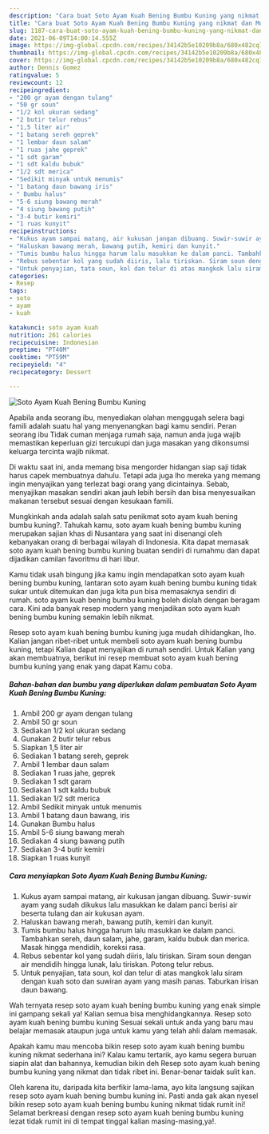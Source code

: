 ```yaml
---
description: "Cara buat Soto Ayam Kuah Bening Bumbu Kuning yang nikmat dan Mudah Dibuat"
title: "Cara buat Soto Ayam Kuah Bening Bumbu Kuning yang nikmat dan Mudah Dibuat"
slug: 1187-cara-buat-soto-ayam-kuah-bening-bumbu-kuning-yang-nikmat-dan-mudah-dibuat
date: 2021-06-09T14:00:14.555Z
image: https://img-global.cpcdn.com/recipes/34142b5e10209b8a/680x482cq70/soto-ayam-kuah-bening-bumbu-kuning-foto-resep-utama.jpg
thumbnail: https://img-global.cpcdn.com/recipes/34142b5e10209b8a/680x482cq70/soto-ayam-kuah-bening-bumbu-kuning-foto-resep-utama.jpg
cover: https://img-global.cpcdn.com/recipes/34142b5e10209b8a/680x482cq70/soto-ayam-kuah-bening-bumbu-kuning-foto-resep-utama.jpg
author: Dennis Gomez
ratingvalue: 5
reviewcount: 12
recipeingredient:
- "200 gr ayam dengan tulang"
- "50 gr soun"
- "1/2 kol ukuran sedang"
- "2 butir telur rebus"
- "1,5 liter air"
- "1 batang sereh geprek"
- "1 lembar daun salam"
- "1 ruas jahe geprek"
- "1 sdt garam"
- "1 sdt kaldu bubuk"
- "1/2 sdt merica"
- "Sedikit minyak untuk menumis"
- "1 batang daun bawang iris"
- " Bumbu halus"
- "5-6 siung bawang merah"
- "4 siung bawang putih"
- "3-4 butir kemiri"
- "1 ruas kunyit"
recipeinstructions:
- "Kukus ayam sampai matang, air kukusan jangan dibuang. Suwir-suwir ayam yang sudah dikukus lalu masukkan ke dalam panci berisi air beserta tulang dan air kukusan ayam."
- "Haluskan bawang merah, bawang putih, kemiri dan kunyit."
- "Tumis bumbu halus hingga harum lalu masukkan ke dalam panci. Tambahkan sereh, daun salam, jahe, garam, kaldu bubuk dan merica. Masak hingga mendidih, koreksi rasa."
- "Rebus sebentar kol yang sudah diiris, lalu tiriskan. Siram soun dengan air mendidih hingga lunak, lalu tiriskan. Potong telur rebus."
- "Untuk penyajian, tata soun, kol dan telur di atas mangkok lalu siram dengan kuah soto dan suwiran ayam yang masih panas. Taburkan irisan daun bawang."
categories:
- Resep
tags:
- soto
- ayam
- kuah

katakunci: soto ayam kuah 
nutrition: 261 calories
recipecuisine: Indonesian
preptime: "PT40M"
cooktime: "PT59M"
recipeyield: "4"
recipecategory: Dessert

---
```



![Soto Ayam Kuah Bening Bumbu Kuning](https://img-global.cpcdn.com/recipes/34142b5e10209b8a/680x482cq70/soto-ayam-kuah-bening-bumbu-kuning-foto-resep-utama.jpg)

Apabila anda seorang ibu, menyediakan olahan menggugah selera bagi famili adalah suatu hal yang menyenangkan bagi kamu sendiri. Peran seorang ibu Tidak cuman menjaga rumah saja, namun anda juga wajib memastikan keperluan gizi tercukupi dan juga masakan yang dikonsumsi keluarga tercinta wajib nikmat.

Di waktu  saat ini, anda memang bisa mengorder hidangan siap saji tidak harus capek membuatnya dahulu. Tetapi ada juga lho mereka yang memang ingin menyajikan yang terlezat bagi orang yang dicintainya. Sebab, menyajikan masakan sendiri akan jauh lebih bersih dan bisa menyesuaikan makanan tersebut sesuai dengan kesukaan famili. 



Mungkinkah anda adalah salah satu penikmat soto ayam kuah bening bumbu kuning?. Tahukah kamu, soto ayam kuah bening bumbu kuning merupakan sajian khas di Nusantara yang saat ini disenangi oleh kebanyakan orang di berbagai wilayah di Indonesia. Kita dapat memasak soto ayam kuah bening bumbu kuning buatan sendiri di rumahmu dan dapat dijadikan camilan favoritmu di hari libur.

Kamu tidak usah bingung jika kamu ingin mendapatkan soto ayam kuah bening bumbu kuning, lantaran soto ayam kuah bening bumbu kuning tidak sukar untuk ditemukan dan juga kita pun bisa memasaknya sendiri di rumah. soto ayam kuah bening bumbu kuning boleh diolah dengan beragam cara. Kini ada banyak resep modern yang menjadikan soto ayam kuah bening bumbu kuning semakin lebih nikmat.

Resep soto ayam kuah bening bumbu kuning juga mudah dihidangkan, lho. Kalian jangan ribet-ribet untuk membeli soto ayam kuah bening bumbu kuning, tetapi Kalian dapat menyajikan di rumah sendiri. Untuk Kalian yang akan membuatnya, berikut ini resep membuat soto ayam kuah bening bumbu kuning yang enak yang dapat Kamu coba.

<!--inarticleads1-->

##### Bahan-bahan dan bumbu yang diperlukan dalam pembuatan Soto Ayam Kuah Bening Bumbu Kuning:

1. Ambil 200 gr ayam dengan tulang
1. Ambil 50 gr soun
1. Sediakan 1/2 kol ukuran sedang
1. Gunakan 2 butir telur rebus
1. Siapkan 1,5 liter air
1. Sediakan 1 batang sereh, geprek
1. Ambil 1 lembar daun salam
1. Sediakan 1 ruas jahe, geprek
1. Sediakan 1 sdt garam
1. Sediakan 1 sdt kaldu bubuk
1. Sediakan 1/2 sdt merica
1. Ambil Sedikit minyak untuk menumis
1. Ambil 1 batang daun bawang, iris
1. Gunakan  Bumbu halus
1. Ambil 5-6 siung bawang merah
1. Sediakan 4 siung bawang putih
1. Sediakan 3-4 butir kemiri
1. Siapkan 1 ruas kunyit




<!--inarticleads2-->

##### Cara menyiapkan Soto Ayam Kuah Bening Bumbu Kuning:

1. Kukus ayam sampai matang, air kukusan jangan dibuang. Suwir-suwir ayam yang sudah dikukus lalu masukkan ke dalam panci berisi air beserta tulang dan air kukusan ayam.
1. Haluskan bawang merah, bawang putih, kemiri dan kunyit.
1. Tumis bumbu halus hingga harum lalu masukkan ke dalam panci. Tambahkan sereh, daun salam, jahe, garam, kaldu bubuk dan merica. Masak hingga mendidih, koreksi rasa.
1. Rebus sebentar kol yang sudah diiris, lalu tiriskan. Siram soun dengan air mendidih hingga lunak, lalu tiriskan. Potong telur rebus.
1. Untuk penyajian, tata soun, kol dan telur di atas mangkok lalu siram dengan kuah soto dan suwiran ayam yang masih panas. Taburkan irisan daun bawang.




Wah ternyata resep soto ayam kuah bening bumbu kuning yang enak simple ini gampang sekali ya! Kalian semua bisa menghidangkannya. Resep soto ayam kuah bening bumbu kuning Sesuai sekali untuk anda yang baru mau belajar memasak ataupun juga untuk kamu yang telah ahli dalam memasak.

Apakah kamu mau mencoba bikin resep soto ayam kuah bening bumbu kuning nikmat sederhana ini? Kalau kamu tertarik, ayo kamu segera buruan siapin alat dan bahannya, kemudian bikin deh Resep soto ayam kuah bening bumbu kuning yang nikmat dan tidak ribet ini. Benar-benar taidak sulit kan. 

Oleh karena itu, daripada kita berfikir lama-lama, ayo kita langsung sajikan resep soto ayam kuah bening bumbu kuning ini. Pasti anda gak akan nyesel bikin resep soto ayam kuah bening bumbu kuning nikmat tidak rumit ini! Selamat berkreasi dengan resep soto ayam kuah bening bumbu kuning lezat tidak rumit ini di tempat tinggal kalian masing-masing,ya!.


